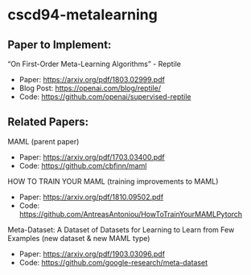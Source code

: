 # cscd94-metalearning


## Paper to Implement:

“On First-Order Meta-Learning Algorithms” - Reptile 
- Paper: https://arxiv.org/pdf/1803.02999.pdf 
- Blog Post: https://openai.com/blog/reptile/ 
- Code: https://github.com/openai/supervised-reptile


## Related Papers:

MAML (parent paper)
- Paper: https://arxiv.org/pdf/1703.03400.pdf 
- Code: https://github.com/cbfinn/maml

HOW TO TRAIN YOUR MAML (training improvements to MAML)
- Paper: https://arxiv.org/pdf/1810.09502.pdf 
- Code: https://github.com/AntreasAntoniou/HowToTrainYourMAMLPytorch


Meta-Dataset: A Dataset of Datasets for Learning to Learn from Few Examples (new dataset & new MAML type)
- Paper: https://arxiv.org/pdf/1903.03096.pdf 
- Code: https://github.com/google-research/meta-dataset


